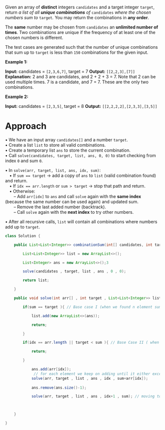 Given an array of **distinct** integers `candidates` and a target integer `target`, return _a list of all **unique combinations** of_ `candidates` _where the chosen numbers sum to_ `target`_._ You may return the combinations in **any order**.

The **same** number may be chosen from `candidates` an **unlimited number of times**. Two combinations are unique if the frequency of at least one of the chosen numbers is different.

The test cases are generated such that the number of unique combinations that sum up to `target` is less than `150` combinations for the given input.

**Example 1:**

**Input:** candidates = `[2,3,6,7]`, target = 7
**Output:** `[[2,2,3],[7]]`
**Explanation:**
2 and 3 are candidates, and 2 + 2 + 3 = 7. Note that 2 can be used multiple times.
7 is a candidate, and 7 = 7.
These are the only two combinations.

**Example 2:**

**Input:** candidates = `[2,3,5]`, target = 8
**Output:** `[[2,2,2,2],[2,3,3],[3,5]]`

# Approach 
• We have an input array `candidates[]` and a number `target`.  
• Create a list `list` to store all valid combinations.  
• Create a temporary list `ans` to store the current combination.  
• Call `solve(candidates, target, list, ans, 0, 0)` to start checking from index `0` and sum `0`.

• In `solve(arr, target, list, ans, idx, sum)`:  
 • If `sum == target` → add a copy of `ans` to `list` (valid combination found) and return.  
 • If `idx == arr.length` or `sum > target` → stop that path and return.  
 • Otherwise:  
  – Add `arr[idx]` to `ans` and call `solve` again with the **same index** (because the same number can be used again) and updated sum.  
  – Remove the last added number (backtrack).  
  – Call `solve` again with the **next index** to try other numbers.

• After all recursive calls, `list` will contain all combinations where numbers add up to `target`.

```java
class Solution {

    public List<List<Integer>> combinationSum(int[] candidates, int target) {

        List<List<Integer>> list = new ArrayList<>();

        List<Integer> ans = new ArrayList<>();3

        solve(candidates , target, list , ans , 0 , 0);

        return list;

    }

    public void solve(int arr[] , int target , List<List<Integer>> list , List<Integer> ans , int idx , int sum ){

        if(sum == target ){ // Base case I (when we found n element sum == target)

            list.add(new ArrayList<>(ans));

            return;

        }

        if(idx == arr.length || target < sum ){ // Base Case II ( when sum is greater than target or when array element ends)

            return;

        }

            ans.add(arr[idx]);
			 // for each element we keep on adding until it either exceed or becomes equal to target
            solve(arr, target , list , ans , idx , sum+arr[idx]); 
          
            ans.remove(ans.size()-1);  

            solve(arr, target , list , ans , idx+1 , sum); // moving to next element

  

    }

}
```